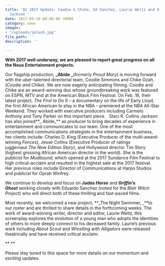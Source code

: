 ```yaml
---
title: 'Q1 2017 Update: Coodie & Chike, Ed Sanchez, Laurie Weltz and Staci R. Collins
  Jackson '
date: 2017-03-10 00:00:00 +0000
category: news
images:
- "/uploads/splash.jpg"
file_path: ''
description: ''

---
```

**With 2017 well underway, we are pleased to report great progress on all the Nous Entertainment projects.**


Our flagship production, **_Abide _**(formerly _Proud Mary_) is moving forward with the uber-talented directorial team, Coodie Simmons and Chike Ozah, (_Coodie_ _and_ _Chike_). We are now eagerly anticipating filming. Coodie and Chike are an award-winning duo whose groundbreaking work was featured on ESPN, MTV and at the American Black Film Festival. On Feb. 16, their latest project, _The First to Do It_ – a documentary on the life of Early Lloyd, the first African American to play in the NBA – premiered at the NBA All-Star Weekend. They worked with executive producers including Carmelo Anthony and Tony Parker on this important piece.
 
Staci R. Collins Jackson has also joined**_ Abide_** as producer to bring decades of experience in entertainment and communicates to our team. One of the most accomplished communications strategists in the entertainment business, her clients include: Charles D. King (Executive Producer of the multi-award-winning _Fences_), Jesse Collins (Executive Producer of ratings juggernaut _The New Edition Story_), and Hollywood director Tim Story (highest grossing African American director in the world). She is the publicist for _Mudbound_, which opened at the 2017 Sundance Film Festival to high critical-acclaim and resulted in the highest sale at the 2017 festival.  Her previous roles include Director of Communications at Harpo Studios and publicist for Oprah Winfrey.

We continue to develop and focus on **_Judas Horse_** and **_Griffin’s Ghost_** working closely with Eduardo Sanchez (noted for the _Blair Witch Project_) who will direct both of these thrilling and fast-paced films.


Most recently, we welcomed a new project, **_The Night Swimmer, _**to our roster and are thrilled to share details in the forthcoming weeks. The work of award-winning writer, director and editor, Laurie Weltz, this screenplay explores the evolution of a young man who adopts the identities of others to more deeply connect to his deceased family. Laurie’s previous work including _About Scout_ and _Wrestling with Alligators_ were released theatrically and have received critical acclaim.

** **

Please stay tuned to this space for more details on our momentum and exciting updates.
